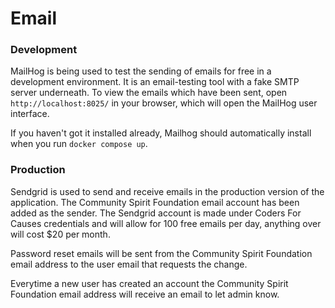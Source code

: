# Email

### Development

MailHog is being used to test the sending of emails for free in a development environment. It is an email-testing tool with a fake SMTP server underneath. To view the emails which have been sent, open `http://localhost:8025/` in your browser, which will open the MailHog user interface.

If you haven't got it installed already, Mailhog should automatically install when you run `docker compose up`.

### Production

Sendgrid is used to send and receive emails in the production version of the application. The Community Spirit Foundation email account has been added as the sender. The Sendgrid account is made under Coders For Causes credentials and will allow for 100 free emails per day, anything over will cost $20 per month.

Password reset emails will be sent from the Community Spirit Foundation email address to the user email that requests the change.

Everytime a new user has created an account the Community Spirit Foundation email address will receive an email to let admin know.
